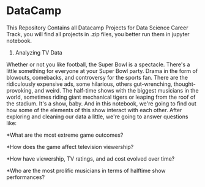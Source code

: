 # DataCamp
This Repository Contains all Datacamp Projects for Data Science Career Track,
you will find all projects in .zip files,
you better run them in jupyter notebook.

1. Analyzing TV Data

Whether or not you like football, the Super Bowl is a spectacle. There's a little something for everyone at your Super Bowl party. Drama in the form of blowouts, comebacks, and controversy for the sports fan. There are the ridiculously expensive ads, some hilarious, others gut-wrenching, thought-provoking, and weird. The half-time shows with the biggest musicians in the world, sometimes riding giant mechanical tigers or leaping from the roof of the stadium. It's a show, baby. And in this notebook, we're going to find out how some of the elements of this show interact with each other. After exploring and cleaning our data a little, we're going to answer questions like:

*What are the most extreme game outcomes?

*How does the game affect television viewership?

*How have viewership, TV ratings, and ad cost evolved over time?

*Who are the most prolific musicians in terms of halftime show performances?
